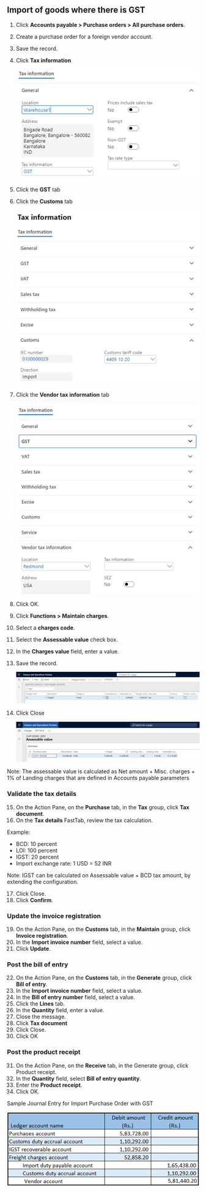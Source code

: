 ## Import of goods where there is GST

1. Click **Accounts payable > Purchase orders > All purchase orders**.

2. Create a purchase order for a foreign vendor account.

3. Save the record.

4. Click **Tax information**

   ![](media/GST-Whitepaper/Capture2019052101.PNG)

5. Click the **GST** tab

6. Click the **Customs** tab

   ![](media/GST-Whitepaper/Capture2019052104.PNG)

7. Click the **Vendor tax information** tab

   ![](media/GST-Whitepaper/Capture2019052103.PNG)

8. Click OK.

9. Click **Functions > Maintain charges**.

10. Select a **charges code**.

11. Select the **Assessable value** check box.

12. In the **Charges value** field, enter a value.

13. Save the record.

    ![](media/GST-Whitepaper/Capture2019052105.PNG)

14. Click Close

    ![](media/GST-Whitepaper/Capture2019052106.PNG)

Note: The assessable value is calculated as Net amount + Misc. charges + 1% of Landing charges that are defined in Accounts payable parameters

### Validate the tax details

15. On the Action Pane, on the **Purchase** tab, in the **Tax** group, click **Tax document**.
16. On the **Tax details** FastTab, review the tax calculation.

Example:

- BCD: 10 percent
- LOI: 100 percent
- IGST: 20 percent
- Import exchange rate: 1 USD = 52 INR

Note: IGST can be calculated on Assessable value + BCD tax amount, by extending the configuration.

17. Click Close.
18. Click **Confirm**.

### Update the invoice registration

19. On the Action Pane, on the **Customs** tab, in the **Maintain** group, click **Invoice registration**.
20. In the **Import invoice number** field, select a value.
21. Click **Update**.

### Post the bill of entry

22. On the Action Pane, on the **Customs** tab, in the **Generate** group, click **Bill of entry**.
23. In the **Import invoice number** field, select a value.
24. In the **Bill of entry number** field, select a value.
25. Click the **Lines** tab.
26. In the **Quantity** field, enter a value.
27. Close the message.
28. Click **Tax document**
29. Click Close.
30. Click OK

### Post the product receipt

31. On the Action Pane, on the **Receive** tab, in the Generate group, click Product receipt.
32. In the **Quantity** field, select **Bill of entry quantity**.
33. Enter the **Product receipt**.
34. Click OK.

Sample Journal Entry for Import Purchase Order with GST

![](media/GST-Whitepaper/Annotation-2019-05-20-165539.png)
